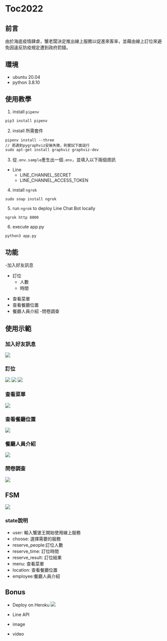 # Toc2022

## 前言
由於海底疫情肆虐，蟹老闆決定推出線上服務以促進來客率，並藉由線上訂位來避免因違反防疫規定遭到政府罰錢。

## 環境
- ubuntu 20.04
- python 3.8.10

## 使用教學
1. install `pipenv`
```shell
pip3 install pipenv
```
2. install 所需套件
```shell
pipenv install --three
// 若遇到pygraphviz安裝失敗，則嘗試下面這行
sudo apt-get install graphviz graphviz-dev
```
3. 從`.env.sample`產生出一個`.env`，並填入以下兩個資訊

- Line
    - LINE_CHANNEL_SECRET
    - LINE_CHANNEL_ACCESS_TOKEN

4. install `ngrok`

```shell
sudo snap install ngrok
```
5. run `ngrok` to deploy Line Chat Bot locally
```shell
ngrok http 8000
```
6. execute app.py
```shell
python3 app.py
```

## 功能
-加入好友訊息
- 訂位
    - 人數
    - 時間
* 查看菜單
* 查看餐廳位置
* 餐廳人員介紹
-問卷調查

## 使用示範

### 加入好友訊息
![]( https://img.onl/DqAJfe)

### 訂位
![]( https://img.onl/we5UhL)
![]( https://img.onl/Y9WChw)
![]( https://img.onl/G7Yol)
### 查看菜單
![]( https://img.onl/C73X5L)

### 查看餐廳位置
![]( https://img.onl/mEPP2x)
### 餐廳人員介紹
![]( https://img.onl/Ce519F) 
### 問卷調查
![]( https://img.onl/wBo1S5)

## FSM
![](https://img.onl/zQ4JtS)
### state說明
- user: 輸入蟹堡王開始使用線上服務
- choose: 選擇需要的服務
- reserve_people:訂位人數
- reserve_time: 訂位時間
- reserve_result: 訂位結果
- menu: 查看菜單
- location: 查看餐廳位置
- employee:餐廳人員介紹


## Bonus


- Deploy on Heroku
![](https://img.onl/UdErez)
- Line API 

- image
- video
